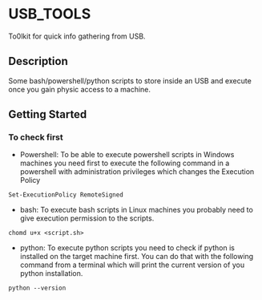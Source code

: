 # USB_TOOLS

To0lkit for quick info gathering from USB.

## Description

Some bash/powershell/python scripts to store inside an USB and execute once you gain physic access to a machine.

## Getting Started
### To check first
* Powershell: To be able to execute powershell scripts in Windows machines you need first to execute the following command in a powershell with administration privileges which changes the Execution Policy
```
Set-ExecutionPolicy RemoteSigned
```
* bash: To execute bash scripts in Linux machines you probably need to give execution permission to the scripts.
```
chomd u+x <script.sh>
```
* python: To execute python scripts you need to check if python is installed on the target machine first. You can do that with the following command from a terminal which will print the current version of you python installation.
```
python --version
``` 




